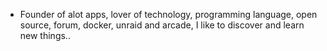 - Founder of alot apps, lover of technology, programming language, open source, forum, docker, unraid and arcade, I like to discover and learn new things..
  <br>
























































































































































































































































































































































































































































































































































































